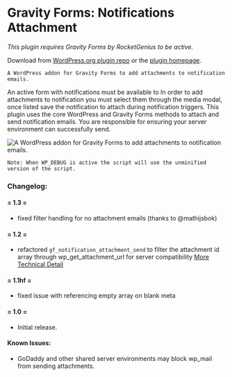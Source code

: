 Gravity Forms: Notifications Attachment
==========================
*This plugin requires Gravity Forms by RocketGenius to be active.*

Download from [WordPress.org plugin repo](http://wordpress.org/plugins/gravity-forms-notification-attachments/) or the [plugin homepage](http://codearachnid.github.io/gf-notification-attachment/).

	A WordPress addon for Gravity Forms to add attachments to notification emails. 

An active form with notifications must be available to  In order to add attachments to notification you must select them through the media modal, once listed save the notification to attach during notification triggers. This plugin uses the core WordPress and Gravity Forms methods to attach and send notification emails. You are responsible for ensuring your server environment can successfully send.

![A WordPress addon for Gravity Forms to add attachments to notification emails.](https://raw.github.com/codearachnid/gf-notification-attachment/master/screenshot.png)

	Note: When WP_DEBUG is active the script will use the unminified version of the script.

### Changelog:
#### = 1.3 =

* fixed filter handling for no attachment emails (thanks to @mathijsbok)

#### = 1.2 =

* refactored `gf_notification_attachment_send` to filter the attachment id array through wp_get_attachment_url for server compatibility
[More Technical Detail](https://gist.github.com/codearachnid/9537604)

#### = 1.1hf = 

* fixed issue with referencing empty array on blank meta

#### = 1.0 =

* Initial release.

#### Known Issues:
* GoDaddy and other shared server environments may block wp_mail from sending attachments.

